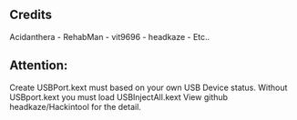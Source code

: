 Credits
 -
 Acidanthera
	-
 RehabMan
	-
 vit9696
	-
 headkaze
	-
 Etc..

Attention:
 -
 Create USBPort.kext must based on your own USB Device status.
 Without USBport.kext you must load USBInjectAll.kext
 View github headkaze/Hackintool for the detail.

